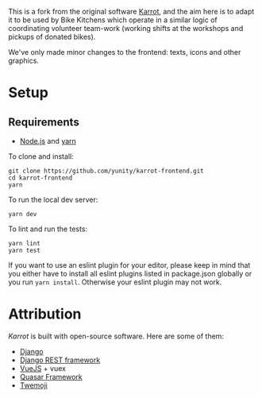 This is a fork from the original software [Karrot](https://github.com/yunity/karrot-frontend), and the aim here is to adapt it to be used by Bike Kitchens which operate in a similar logic of coordinating volunteer team-work (working shifts at the workshops and pickups of donated bikes).

We've only made minor changes to the frontend: texts, icons and other graphics.

# Setup

## Requirements

- [Node.js](https://nodejs.org/) and [yarn](https://yarnpkg.com/en/docs/install)

To clone and install:

```
git clone https://github.com/yunity/karrot-frontend.git
cd karrot-frontend
yarn
```

To run the local dev server:

```
yarn dev
```

To lint and run the tests:

```
yarn lint
yarn test
```

If you want to use an eslint plugin for your editor, please keep in mind that you either have to install all eslint plugins listed in package.json globally or you run `yarn install`. Otherwise your eslint plugin may not work.

# Attribution

_Karrot_ is built with open-source software. Here are some of them:

- [Django](https://www.djangoproject.com/)
- [Django REST framework](http://www.django-rest-framework.org/)
- [VueJS](https://vuejs.org/) + vuex
- [Quasar Framework](http://quasar-framework.org/)
- [Twemoji](https://github.com/twitter/twemoji)
